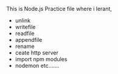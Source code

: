 This is Node.js Practice file where i lerant,
* unlink
* writefile
* readfile
* appendfile
* rename
* ceate http server
* import npm modules
* nodemon   etc.......